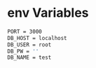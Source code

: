 # env Variables

```bash
PORT = 3000
DB_HOST = localhost
DB_USER = root
DB_PW = ''
DB_NAME = test
```
